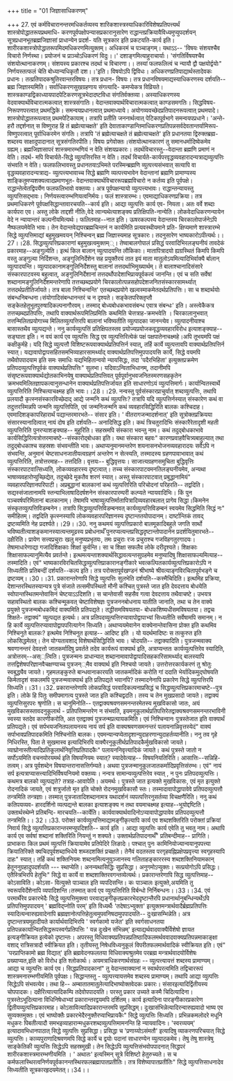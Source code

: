 +++
title = "01 जिज्ञासाधिकरणम्"

+++
27. एवं कर्मविचारानन्तरमधिकर्तव्यस्य शारिकशास्त्रस्याधिकारिविशेषप्रतिपत्त्यर्थं शास्त्रोपोद्धातरूपप्रथमाधि- करणपूर्वपक्षोपन्यासप्रकारानुसारेण राद्धान्तप्रक्रियावैविध्यमुप्युपदर्शयन् सूत्रप्रधानभूतब्रह्मजिज्ञासां प्राधान्येन प्रदर्श- यति सूत्रकार इति प्रकटयति-कार्य इति। शारीरकशास्त्रोपोद्धातरूपमिदमधिकरणमित्युक्तम्। अधिकरमं च पञ्चाङ्गम्। यथाऽऽ-- 'विषयः संशयश्चैव विचारो निर्णस्था। प्रयोजनं च प्राञ्चोऽधिकरणं विदुः।।' दशाङ्गमित्याहुराचार्याः। 'संगतिर्विषयश्चैव संशयोत्थानाकरणम्। संशयस्य प्रकारश्च तदर्था च विचारणा।। तस्यां फलफलित्वं च न्यायौ द्वौ पक्षयोर्द्वयोः" निर्णयस्तत्फलं चेति बोध्यान्यधिकृतौ दश।।'इति। विषयोऽपि द्विविधः। अधिकरणप्रतिपाद्यार्थस्तादेवकः प्रधानः। तत्प्रतिपादकश्रुतिरवान्तरविषयः। तत्र प्रधान- विषयः। तत्र प्रधानविषयमाद्यस्याधिकरणस्य दर्शयति--ब्रह्म जिज्ञास्यमिति। सर्वाधिकरणसुखग्रहणाय संगत्यादि- कमप्येकत्र विव्रियते। शास्त्रकाण्डद्विकाध्यायपादपेटिकरणसूत्रभेदादष्टविधा संगतिर्वक्तव्या। अस्याधिकरणस्य वेदवाक्यार्थविचारात्मकत्वात् शास्त्रसंगातिः। वेदान्तवाक्यार्थविचारात्मकत्वात् काण्डसमगतिः। सिद्धविषय- निरूपणपरत्वात् प्रथमद्धिके। समन्वयप्रधानत्वात् प्रथमाध्याये। अयोगव्यवच्छेदप्रतिपादनरूपत्वात् प्रथमपादे। शास्त्रोपोद्धातरूपत्वात् प्रथमपेटिकायाम्। तत्रापि प्रतीति जननार्थत्वात् पेटिकापूर्वभागे समन्वयपप्रधाने। 'अन्ते- हरौ तद्दर्शनात् स विष्णुराह हि तं ब्रह्मेत्याचक्षते' इति देवाताकाण्डान्तिमाधिकरणप्रतिपन्नसर्वदेवतान्तर्यामिरूप- विष्णुपरत्वात् पूर्वाधिकरमेन संगतिः। तत्रापि 'तं ब्रह्मेत्याचक्षते तं ब्रह्मेत्याचक्षते' इति प्रधानतया द्विरुक्तब्रह्म- शब्दस्य साक्षादुपादानात् सूत्रसंगतिरपीति। विषयः प्रगेवोक्तः।संशयोत्थानकारणं तु समानधर्मादिष्वेकमेव ग्रह्यम्। ब्रह्मजिज्ञासापरं शास्त्रमारम्भणियं न वेति संशयप्रकारः। तदर्थविचारस्तु--वेदान्ता ब्रह्मणि प्रमाणं न वेति। तदर्थ- मपि विचार्यते-सिद्धे व्युत्पत्तिरस्ति न वेति। तदर्थं विचार्यते-कार्यपरवृद्धव्यवहारादन्यत्राद्यव्युत्पत्तिः संभवति न वेति। फलफलिभावस्तु प्रधानतयाऽभिमते परस्मिन्ब्रह्मणि व्युत्पत्त्यसंभवात् सत्यापि वा वृद्धव्यवहारादन्यत्राद्य- व्युत्पत्त्यभावाच्च सिद्धे ब्रह्मणि व्यत्पत्त्यभावेन वेदान्तानां ब्रह्मणि प्रामाण्यस्य शाङ्कितुमप्यशक्यत्वादप्रमाणभूत- वेदान्तवाक्यार्थविचाररूपब्रह्मविचारो न कर्तव्य इति पूर्वपक्षे। राद्धान्तेत्वेतद्विपर्येण फलफलिभावो वक्तव्यः। अत्र पूर्वपक्षन्यायो व्युत्पत्त्यभावः। राद्धान्तन्यायस्तु व्युत्पत्तिसद्भावः। निर्णयस्त्वारम्भणियत्वनिर्मयः। फलं शास्त्रारम्भः। एवमाद्याधिकरणप्रक्रिया। तत्र प्रथमाधिकरणे पूर्वपक्षसिद्धान्तावारचयति--कार्य इति। आद्या व्युत्पत्तिः कार्य एव- नियता। अतः वर्वे शब्दाः कार्यपरा एव। अस्तु लोके ताद्दशी नीतिः,वेदे त्वान्यथेत्याशङ्क्य प्रतिक्षिपति-नान्येति। लोकवेदाधिकरणन्यायेन वेदे न न्यायान्तरं कल्पनीयमित्यर्थः। फलितमाह--नात इति। ऊषरकल्पस्य वेदान्तस्य चिरकालोपार्जनेऽपि नैष्फलयमेवेति भावः। तेन वेदान्तवेद्यपरब्रह्मचिन्तनं न कार्यमिति प्रत्यवस्थीयमाने प्रति- क्षिप्यमाणे शास्त्रारम्भे सिद्धे व्युत्पत्तिमाद्यां बहुमुखमवयन् निश्चिन्वन् ब्रह्म जिज्ञास्यमाह सूत्रकारः। तदनुसारेण भाष्यकारोऽपीत्यर्थः।।27।।28. सिद्धव्युत्पत्तिप्रकाराणां बहुमुखत्वमुक्तम््। तेष्वाबालगोपालं प्रसिद्धं परवादिभिरलङ्घनीयं तावदेकं प्रकारमाह--अङ्गुल्येति। इत्थं किल बालान् व्युत्पादयन्ति लौकिकाः। मातापित्रादयो ह्यग्रस्थितं किमपि किमपि वस्तु अङ्गुल्या निर्दिशन्तः, अङ्गुलिनिर्देशेन सह प्रयुक्तैरयं तात इयं माता मातुलोऽयमित्यादिभिर्वाक्यै र्बालान् व्युत्पादयन्ति। व्युत्पादकानामङ्गुलिनिर्देशस्तु बालानां तत्तदर्थाभिमुख्यार्थम्। ते बालाश्चानादिसंसारे संस्कारपाटवस्य बहुत्वात्, अङ्गुलिनिर्देशानां तत्तदर्थोपादेशाभिप्रायपूर्वकत्वं जानन्ति। एवं च सति सर्वेषां शब्दानामङ्गुलिनिर्देशमन्तरेणापि तत्तच्छब्दप्रयोगे चिरकालोत्पन्नसहोपदेशजनितसंस्कारसामर्थ्यात् तत्तदर्थप्रतीतिर्जायते। तत्र बाला निश्चिन्वन्ति' एतच्छब्दप्रयोगे खल्वस्माकमेतदर्थप्रतिपत्तिः। सा च शब्दार्थयोः संबन्धनिबन्धना।संयोगादिसंबन्धानन्तरं च न दृश्यते। सङ्केतपरिक्लृप्तौ सङ्केतहेतुभूतपुरुषादिकल्पनागौरवम्। तस्माद् बोध्यबोधकभावसंबन्ध एवात्र संबन्धः' इति। अस्त्वेकैकत्र तत्तच्छब्दप्रतिपत्तिः, तथापि वाक्यार्थरूपमिलिप्रमितिः कथमिति चेत्तत्राह-क्रमभवेति । चिरकालानुभवात् तत्तन्मिलितप्रयोगाच्च मिलितव्युत्पत्तिरपि बालानां भविष्यतीति व्युत्पादका जानन्त्येव। व्युत्पादनीयाश्च बासास्तथैव व्युत्पद्यन्ते। ननु कार्यव्युत्पत्तिं प्रतिक्षिपतस्तव प्रयोज्यप्रयोजकवृद्धव्यवहारविरोध इत्याशङ्क्याह-- सङ्घाता इति। न वयं कार्य एव व्युत्पत्तिः सिद्ध एव व्युत्पत्तिरित्येकं पक्षं पक्षपातेनाचक्ष्महे।अपि तूभयमपि पक्षं कक्षीकुर्महे। यदि सिद्धे व्युत्पत्तौ विशिष्टरूपवाक्यार्थप्रतिपत्तिर्न स्यात्, तर्हि कार्ये व्युत्पत्तावपि वाक्यार्थप्रतिपत्तिर्न स्यात्। यद्यावापोद्वापसहितसमभिव्याहारसामर्थ्याद् वाक्यार्थप्रतिपत्तिमुपपादयसि कार्ये, सिद्धे वयमपि तथैवोपपादयाम इति समः समाधिः यद्यभिहितान्वयो न्यायसिद्धः, तदा 'पदैरभिहिता' इत्युक्तप्रक्रमेण प्रतिपदव्युत्पत्तिपूर्वकं वाक्यार्थप्रतिपत्तिः" सुलभा। यदिवाऽन्विताभिधानम्, तदानीमपि संसृष्टरूपवाक्यार्थद्योतकाभिनयेषु वाक्यार्थप्रतिपत्तिवत् पूर्वपूर्वानुभवजनितस्मरणसहकृतेन क्रमभवमिलितज्ञापकत्वानुसन्धानेन वाक्यार्थप्रतिपत्तिर्जायत इति साधारणोऽयं व्युत्पत्तिमार्गः। कार्यान्वितस्वार्थे व्युत्पत्तिरिति निश्चित्याचक्ष्मह इति भावः।।28।।29. नन्वस्तु पूर्वसंस्कारप्राचुर्यात् शब्दव्युत्पत्तिः, तथापि प्रलयादौ कृत्स्नसंस्कारविच्छेदाद् आद्ये जन्मनि कथं व्युत्पत्तिः? तत्रापि यदि व्युत्पत्तिर्नस्यात् संस्कारेण कथं वा तदुत्तरस्मिन्नपि जन्मनि व्युत्पत्तिपिति, एवं जन्मनिजन्मनि कथं व्यवहारसिद्धिरिति बालकः कश्चिदाह।एवमादिशङ्कापरिहारार्थं पद्यान्तरमारभते-- संसार इति। ' वीतरागजन्मादर्शनात्' इति सूत्रोक्तप्रक्रियया संसारस्यानादित्वात् नायं दोष इति दर्शयति-- अनादिसिद्ध इति। कथं त्रिचतुरादिभिः संस्कारैरेतादृशी महती व्युत्पत्तिरिति पुनरप्याशङ्क्याह-- मुहुरिति। सहस्रमपि संस्कारा भवन्तु नाम। कथं तदुद्बोधकाभावे कार्यसिद्धिरित्यत्रोत्तरमाचष्टे--संस्कारोद्बोधका इति। यथा संस्कारा बहवः" कारणप्रवाहवैचित्र्यबाहुल्यात् तथा तदुद्बोधकाश्च सहस्रशः संभवन्तीति भावः। अथाप्यनुमानमन्तरेण शयनासनभोजनव्यवहारादयः सर्वेऽपि न संभवन्ति, अनुमानं चेष्टसाधनजातीयत्वग्रहणं अन्तरेण न सेत्स्यति, तस्मादस्य ग्रहणपावाभावात् कथं व्युत्पत्तिरिति, तत्रोत्तरमाह-- तत्तदिति। वृत्तयः-- बुद्धिवृत्तयः। साजात्यग्रहणसमुचिता बुद्धिवृत्तिः संस्कारपाटवात्सिध्यति, लोकव्यवहारस्य दृष्टत्वात्। तच्च संस्कारपाटवमनतिलङ्घनीयमेव, अन्यथा भाषाव्यवहारोप्युच्छिद्येत, तदुच्छेदे मूकतैव शरणं स्यात्। अस्तु संस्कारपाटवात् प्रबुद्धानामियं" व्यवहारपरिज्ञानपरिपाटी। अप्रबुद्धानां बालकानां कथं व्युत्पत्तिरिति परिचोदनां परिहरति-- तद्वदिति। सद्यस्संजातानामपि स्तन्याभिलाषादिदर्षशनेन संस्कारपारम्परी कल्प्यते न्यायवादिभिः। किं पुन पञ्चवर्षपरिमितानां बालकानाम्। तेषामपि भाषाव्युत्पत्तिर्मातापित्रादिव्यवहारबलात् प्रागेव सिद्धा।किमनेन संस्कृतव्युत्पत्तिविडम्बनेन। तत्रापि सिद्धव्युत्पत्तिविडम्बनवत् कार्यव्युत्पत्तिविडम्बनं स्वयमेव सिद्धमिति सिद्धं नः" समीहितम्। तद्वदिति कृत्स्नस्यापि लोकव्यवहारपरिज्ञानस्य दृष्टान्ततयोपादानम्। दार्ष्टान्तिकं तावद् द्रष्टव्यमिति नेह प्रदर्श्यते।।29।।30. ननु कथमयं व्युत्पत्तिप्रकारो बालमूकादिबहुले जगति सार्थो भविष्यतीत्याशङ्कमानस्यात्यन्तमूढस्य प्रबोधनार्थँ पुनरप्यत्यन्तप्रसिद्धदृष्टान्तोपादानेन प्रदर्शयितुमारभते--दक्षैरिति। प्रायेण सत्त्वप्रचुराः खलु मनुष्यप्रभृतयः, तमः प्रचुराः रजः प्रचुराश्च गजविहगतुरगादयः। तेषामाधारेणाद्या गजादिशिक्षकाः शिक्षां कुर्वन्ति। सा च शिक्षा सफलैव लोके दरीदृश्यते। शिक्षकाः शिक्षासाफल्यानुमित्यैव प्रवर्तन्ते। इत्थमत्यन्ताशक्यार्थसिद्धावत्यन्तसुग्रहमेव मनुष्यादिषु शिक्षासाफल्यमित्याह-- तस्मादिति। एवं" भाष्यकारविरचितसिद्धव्युत्पत्तिप्राकारानङ्गीकारे भवत्कल्पितकार्यव्युत्पत्तिप्रकारोऽपि न सिध्यतीति प्रतिबन्दीं दर्शयति--कल्प इति। तत्र परोक्तापूर्वखण्डनं श्रीभाष्ये श्रीवत्याङ्गविरचितापूर्वभङ्गे च द्रष्टव्यम्।।30।।31. प्रकारान्तरेणापि सिद्धे व्युत्पत्तिः सुलभेति दर्शयति--कस्मैचिदिति। इत्थमिह प्रक्रिया, देशान्तरस्थितस्यान्यत्र पुत्रे संजाते तत्समीपस्थितो मौनी कश्चित् पुत्रस्ते जात इति देवदत्ताय बोधयेति स्वोपान्तस्थितमन्तेवासिनं चेष्टयाऽऽदिशति। स चान्तेवासी सहसैव गत्वा देवदत्ताय तथैवाचष्टे। उभयत्र सहावस्थितो बालकः कश्चिन्मूकवत् चेष्टाविशेषज्ञः पुत्रजननबोधनाय यातीति जानाति, तथा च तेन वाक्ये प्रयुक्ते पुत्रजन्मबोधकमिदं वाक्यमिति प्रतिपद्यते। तद्धीसमविषयतया- बोधकशिष्यधीसमविषयतया। तद्वचः शिक्षते- तद्वाक्यं" व्युत्पद्यत इत्यर्थः। अत्र प्रतिपदव्युत्पत्तिरप्यावापोद्वापाभ्यां सिध्यतीति सर्वेषामपि समानम्। न हि कार्ये व्युत्पत्तिरप्यावापोद्वापपरित्यागेन सिध्यति। अथाप्ययमेवानेन वाक्येनान्तेवासिना प्रोक्त इति कथमिव निश्चिनुते बालकः? इत्थमेव निश्चिनुत इत्याह-- आदिष्ट इति । यो यदर्थमादिष्टः स तत्कुरुत इति लोकसिद्धमेतत्। तेन योग्यतावशाद् विशेषार्थसिद्धिरिति भावः। चोदयति-- तद्वाक्यादिति। पुत्रजन्मवाक्य श्रवणानन्तरं देवदत्तो जातकर्मादिषु प्रवर्तते तदेव कार्यरूपं वाक्यार्थ इति, अत्राप्यन्ततः कार्यव्युत्पत्तिरेव स्यादिति, अत्रोत्तरम्--अस््त्विति। पुत्रजन्मनः प्राधान्यात् शब्दानामावापोद्वापादिसहकारिसामर्थ्याद् बालस्यापि तत्तद्विशेषपरिज्ञानवैचक्षण्याच्च पुत्रजन््मैव वाक्यार्थ इति निश्चयो जायते। उत्तरोत्तरकार्यकरणं तु श्रोतुः स्वबुद्ध्यैव जायते। गृहमलङ्कुरुते बान्धवानाकारयति जातकर्मादिकं करोति गां ददाति भेर्यादिकमुद्घोषयति किमेतादृशं सकलमपि पुत्रजन्मवाक्यार्थ इति प्रतिपद्यते भवानपि? तस्मादनेनापि प्रकारेण सिद्धे व्युत्पत्तिरपि सिध्यति।।31।।32. प्रकारान्तरेणापि लोकप्रसिद्धं परवादिकल्पनाप्रसिद्धं च सिद्धव्युत्पत्तिप्रकारमाचष्टे--पुत्र इति। लोके हि पितुः समीपमागत्य पुत्रस्ते जात इति कश्चिद्वदति। तस्य च तेन मुखप्रसादो जायते। तद्वाक्यं व्युत्पत्तिसुरपरः श्रृणोति। स चानुमिनोति-- एतद्वाक्यश्रवणसमनन्तरमेतस्य मुखविकासो जातः, अयं मुखविकासस्तावदनुकूलार्थ - प्रतिपत्तिमन्तरेण न संभवति, इयमनुकूलार्थप्रतिपत्तिरेतद्वाक्यश्रवणसमनन्तरभाविनी स्वस्या स्तदेव कारणीकरोति, अत एतद्वाक्यं पुत्रजन्मप्रत्यायकमिति। एवं निश्चिन्वानः पुत्रस्तेजात इति वाक्यार्थं प्रतिपद्यते। एवं सर्पभयजनितपलायनस्य नायं सर्प इति वाक्यश्रवणसमनन्तरं पलायनान्निवृत्तस्येदं" वाक्यं सर्पाभावप्रतिपादकमिति निश्चिनोति बालकः। एवमन्यान्यप्येतादृशान्युदाहरणान्युदाहर्तव्यानीति। ननु तव गृहे निधिरस्ति, पिता ते सुखमास्व इत्यादिभिरपि वाक्यैरनुकूलीर्थप्रतिपादकैर्मुखविकासो जायते।व्याघ्रोनास्तीत्यादिप्रतिकूलार्थनिवृत्तिप्रतिपादकैः" पलायननिवृत्त्यादिकं जायते। कथं पुत्रस्ते जातो न सर्पोऽयमिति वचनयोरयमर्थ इति विषयनियमः स्यात्? स्यादेवेत्याह-- विषयनियतिरिति। आसात्तिः--सन्निहि- तत्वम्। अत्र पूर्वशब्देन विषयान्तरानासत्तिर्गम्यते। अथवा पुत्रजन्मानुकूलजातकर्मादिप्रवृत्तिसंरम्भः। एवं" नायं सर्प इत्यत्राप्यासत्त्यादिभिर्विषयनियमो वक्तव्यः। नन्वत्र सामान्यव्युत्पत्तिरेव स्यात् , न पुनः प्रतिपदव्युत्पत्तिः। कथमत्र बालको व्युत्पद्यते? तत्राह-आवापेति। अयमर्थः। पुत्रस्ते जात इत्यक्ते मुखविकासः, एवं मृत इत्युक्ते रोदनादिकं जायते, एवं शत्रुर्जातो मृत इति चोक्ते रोदनमुखविकासौ स्तः। तस्मादावापोद्धापावेवे प्रतिपदव्युत्पत्तौ तन्त्रमिति तन्त्रज्ञाः। तस्मात् पुत्रजातादिशब्दानामत्र यथादर्शनं व्यपत्पत्तिरनुसर्तव्या विचक्षणैरिति। ननु कथं कतिपयव्यव- हारदर्शिनो व्यत्पद्यन्ते बालका इत्याशङ्क्य न तथा वयमाचक्ष्मह इत्याह--भूयोद्दष्टिति।उक्तार्थस्थेम्ने प्रतिबन्दि- मारचयति--कार्येति। कार्यवाक्यार्थवादिनोऽप्यावापोद्धापावेव प्रतिपदव्युत्पत्तौ तन्त्रमिति।। 32।।33. परोक्तं कार्यव्युत्पत्तिमाद्यामङ्गीकृत्यापि कार्य एव शब्दशक्तिरिति परोक्तां प्रक्रियां निवार्य सिद्धे व्युत्पत्तिप्रकारान्तरमप्युपदिशति-- कार्य इति । आद्या व्युत्पत्तिः कार्य एवेति तु भवतु नाम। अथापि कार्य एव सर्वषां शब्दानां शक्तिरिति नियन्तुं न शक्यते। उक्तार्थप्रतिपादनार्थँ" प्रतिबन्दीमाह-- प्रागिति। प्राभाकराः किल प्रथमं व्युत्पत्तिं क्रियायामेव प्रतिपेदिरे लिङादेः। पश्चात् पुनः कामिनियोज्यान्वयानुपपत्त्या क्रियातिरिक्ते क्वचिदपूर्वशब्दाभिधेये शब्जदशक्तिं प्रचक्षते। तेनैवं वदतस्तव परगृहवह्निप्रक्षेपप्रवृत्त्या स्वगृहस्यापि दाहः" स्यात्। तर्हि कथं शक्तिनियमः शब्दनामित्यनुयुञ्जानस्य गलिताहङ्काररस्य शब्दशक्तिनियामकान् हेतूननुग्रहादुपदर्शयति --- स्थाप्येति। अनन्यथासिद्धिः सुप्रसिद्धा। अनुगमोऽप्युक्तः। सत्प्रयोगोऽपि प्रसिद्धः। एतैस्त्रिभिरपि हेतुभिः" सिद्धे वा कार्ये वा शब्दशाक्तिरवगन्तव्येत्यर्थः। प्रकारान्तरेणापि सिद्ध व्युत्पत्तिमाह--कोऽसाविति। कोऽसा- वित्युक्ते पाञ्चाल इति व्यपदिसन्ति। कः पाञ्चालः इत्युक्ते,अयमिति तु स्वरूपविर्देशेनापि व्यपादिशन्ति।तस्मात् कार्य एव व्युत्पत्तिरिति विर्बन्धो निर्निबन्धनः।।33।।34. एवं परमार्थैरेव प्रकारभेदैः सिद्धे व्युत्पत्तिमुक्त्वा परवाद्यङ्गीकृतप्रकारभेददृष्टान्तैरपि प्रधानार्थानुबन्धिन्यर्थेऽपि प्रतिपत्तिमुपपादयन् ' ब्रह्मविद्प्नोति परम्' इति विध्यर्थैः 'तदेषाऽभ्युक्ता' इत्युक्तमन्त्रार्थवादैर्ब्रह्मप्रतिपत्तिः स्यादित्यन्वारुह्यवादेनापि ब्रह्मज्ञानोत्पत्तिहेतुत्वमुपवनिषदामुपपादयति-- दुःखासम्भिन्नेति। अत्र दृष्टान्तत्रयमुहादीयते कार्यार्थवादिभिरपि ' स्वर्गकामो यजेत' इति स्वर्गसाधनतया प्रतिपन्नकार्यान्वितसिद्धरूपस्वर्गप्रतिपत्तिः ' यन्न दुःखेन संभिन्नम्' इत्याद्यर्थवादवाक्यैर्विशेषो ज्ञायत इत्यङ्गीक्रियत इत्येको दृष्टान्तः। अपरस्तु विधिवाक्यप्रतिपन्नप्रतिष्ठादिफलमर्थववादवाक्यप्रतिपन्नमाकाङ्क्षा वशाद् रात्रिसत्रादौ स्वीक्रियत इति। तृतीयस्तु निषेधविध्यनुकूलं विपरीतफलमार्थवादिकं स्वीक्रियत इति। एवं" 'परप्राप्तिकामो ब्रह्म विद्यात्' इति ब्रह्मवेदनफलतया विधिवाक्यश्रुतमेव परब्रह्म मन्त्रार्थवादयोर्विशेषः प्रख्याप्यत,इति को विरोध इति श्लोकार्थः। अयमत्राधिकरणार्थसंग्रहः -- व्युत्पत्त्यायत्तं शब्दस्य प्रामाण्यम्। आद्या च व्युत्पत्तिः कार्य एव। सिद्धप्रतिपादकानां" तु वेदान्तवाक्यानां न स्वार्थपरत्वमिति तद्विचाररूपं शास्त्रमनारम्भणीयमिति पूर्वपक्षः। सिद्धान्तस्तु - व्युत्पत्त्यायत्तमेव शब्दस्य प्रामाण्यम्। तथापि आद्या व्युत्पत्तिः सिद्धेऽपि संभवत्येव। तथा हि-- अम्बातातमातुलेत्यादिभाष्योक्तवेदकः प्रकारः। संसारइत्यादिर्द्वितीयस्य चोपपादकः। दक्षैरित्यात्यादिकम्पि तदेवोपपादयति। परस्तु प्रकार उच्यते कस्मै चिदित्यादिना। पुत्रस्तेऽभूदित्याना विधिनिषेधाभ्यां प्रकारान्तरद्वयमपि दर्शितम्। कार्य इत्यादिना पारङ्गीकारप्रकारेण द्वितीयव्युत्पत्तिप्रकारमाह। कोऽसावित्यादिप्रकारान्तरमपि सुप्रसिद्धम्। दुःखासंभिन्नेत्यादिरन्वारुह्यवादो भाष्य एव सुव्यक्तमुक्तः। एवं भाष्योक्तैः प्रकारभेदैरनुक्तैरप्याभिप्रायकैः" सिद्धे व्युत्पत्तिः सिध्यति। प्रभिन्नकमलोदरे मधूनि मधुकरः पिबतीत्यादौ समभइव्याहारान्मधुकरशब्दव्युत्पत्तिमामनन्ति हि न्यायवादिनः। 'स्वरव्ययम्' इत्यादावभिधानपाठात् सिद्धे व्युत्पत्तिः सुप्रसिद्धा। प्रसिद्धा च 'प्रणाय्योऽसंमतौ' इत्यादिषु व्याकरणपरिचयात् सिद्धे व्युत्पत्तिः। काव्यपुराणादिश्रवणमपि सिद्धे कार्ये च द्वयोः पदानां साधारण्येन व्युत्पादकमेव। तेषु तेषु शास्त्रेषु साङ्केतिकी व्युत्पत्तिः सिद्धेऽपि सहस्रमुखी। तेन सिद्धेऽपि व्युत्पत्तिसंभवोपपादनात् सिद्धपरं शारीरकशास्त्रमारम्भणीयमिति । ' अथातः' इत्यस्मिन् सूत्रे विशिष्टो हेतुरुच्यते। स च कर्मफलास्थिरत्वनिर्णयपूर्वकानन्तस्थिरफलब्रह्मापातप्रतीतिः। तत्र विशेष्यापातप्रतीतिः" सिद्धे व्युत्पत्तिसाधनादेव सिध्यतीति सूत्रकारहृदयमेतत्।।34।।